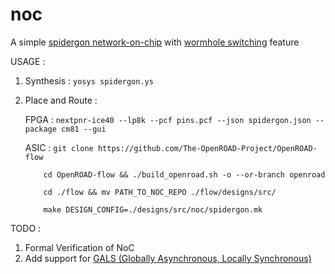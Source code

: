 # noc
A simple [spidergon network-on-chip](http://sci-hub.tw/https://ieeexplore.ieee.org/abstract/document/1411133) with [wormhole switching](https://en.wikipedia.org/wiki/Wormhole_switching) feature

USAGE :
1. Synthesis : `yosys spidergon.ys`
2. Place and Route : 

    FPGA : `nextpnr-ice40 --lp8k --pcf pins.pcf --json spidergon.json --package cm81 --gui`
    
    ASIC : `git clone https://github.com/The-OpenROAD-Project/OpenROAD-flow`
    
           cd OpenROAD-flow && ./build_openroad.sh -o --or-branch openroad
           
           cd ./flow && mv PATH_TO_NOC_REPO ./flow/designs/src/
           
           make DESIGN_CONFIG=./designs/src/noc/spidergon.mk
           

TODO :
1. Formal Verification of NoC
2. Add support for [GALS (Globally Asynchronous, Locally Synchronous)](https://en.wikipedia.org/wiki/Globally_asynchronous_locally_synchronous)
